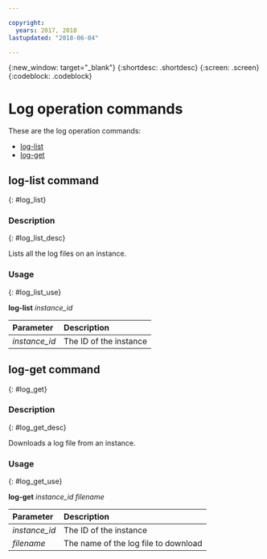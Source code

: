 ```yaml
---

copyright:
  years: 2017, 2018
lastupdated: "2018-06-04"

---
```


{:new_window: target="_blank"}
{:shortdesc: .shortdesc}
{:screen: .screen}
{:codeblock: .codeblock}

# Log operation commands

These are the log operation commands:

- [log-list](#log_list)
- [log-get](#log_get)


## log-list command
{: #log_list}

### Description
{: #log_list_desc}

Lists all the log files on an instance.

### Usage
{: #log_list_use}

**log-list** *instance_id*

| Parameter        |  Description                  |
| :--------------- |  :--------------------------- |
| *instance_id*    |  The ID of the instance       |


## log-get command
{: #log_get}

### Description
{: #log_get_desc}

Downloads a log file from an instance.

### Usage
{: #log_get_use}

**log-get** *instance_id* *filename*

| Parameter        |  Description                  |
| :--------------- |  :--------------------------- |
| *instance_id*    |  The ID of the instance       |
| *filename*       |  The name of the log file to download |
